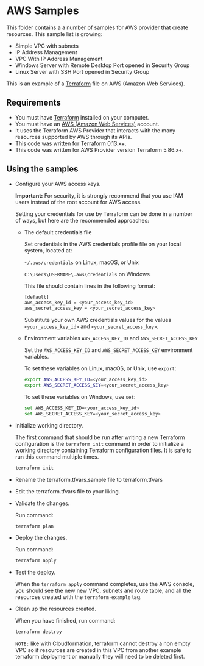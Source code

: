 # AWS Samples

This folder contains a a number of samples for AWS provider that create resources. This sample list is growing:

* Simple VPC with subnets
* IP Address Management 
* VPC With IP Address Management
* Windows Server with Remote Desktop Port opened in Security Group
* Linux Server with SSH Port opened in Security Group

This is an example of a [Terraform](https://www.terraform.io/) file on AWS (Amazon Web Services).

## Requirements

* You must have [Terraform](https://www.terraform.io/) installed on your computer.
* You must have an [AWS (Amazon Web Services)](http://aws.amazon.com/) account.
* It uses the Terraform AWS Provider that interacts with the many resources supported by AWS through its APIs.
* This code was written for Terraform 0.13.x+.
* This code was written for AWS Provider version Terraform 5.86.x+.


## Using the samples

* Configure your AWS access keys.

  **Important:** For security, it is strongly recommend that you use IAM users instead of the root account for AWS access. 

  Setting your credentials for use by Terraform can be done in a number of ways, but here are the recommended approaches:

  * The default credentials file
  
    Set credentials in the AWS credentials profile file on your local system, located at:

    `~/.aws/credentials` on Linux, macOS, or Unix

    `C:\Users\USERNAME\.aws\credentials` on Windows

    This file should contain lines in the following format:

    ```bash
    [default]
    aws_access_key_id = <your_access_key_id>
    aws_secret_access_key = <your_secret_access_key>
    ```
    Substitute your own AWS credentials values for the values `<your_access_key_id>` and `<your_secret_access_key>`.

  * Environment variables `AWS_ACCESS_KEY_ID` and `AWS_SECRET_ACCESS_KEY`
  
    Set the `AWS_ACCESS_KEY_ID` and `AWS_SECRET_ACCESS_KEY` environment variables.

    To set these variables on Linux, macOS, or Unix, use `export`:

    ```bash
    export AWS_ACCESS_KEY_ID=<your_access_key_id>
    export AWS_SECRET_ACCESS_KEY=<your_secret_access_key>
    ```

    To set these variables on Windows, use `set`:

    ```bash
    set AWS_ACCESS_KEY_ID=<your_access_key_id>
    set AWS_SECRET_ACCESS_KEY=<your_secret_access_key>
    ```

* Initialize working directory.

  The first command that should be run after writing a new Terraform configuration is the `terraform init` command in order to initialize a working directory containing Terraform configuration files. It is safe to run this command multiple times.

  ```bash
  terraform init
  ```

* Rename the terraform.tfvars.sample file to terraform.tfvars

* Edit the terraform.tfvars file to your liking.

* Validate the changes.

  Run command:

  ```bash
  terraform plan
  ```

* Deploy the changes.

  Run command:

  ```bash
  terraform apply
  ```

* Test the deploy.

  When the `terraform apply` command completes, use the AWS console, you should see the new new VPC, subnets and route table, and all the resources created with the `terraform-example` tag.

* Clean up the resources created.

  When you have finished, run command:

  ```bash
  terraform destroy
  ```

  `NOTE:` like with Cloudformation, terraform cannot destroy a non empty VPC so if resources are created in this VPC from another example terraform deployment or manually they will need to be deleted first.